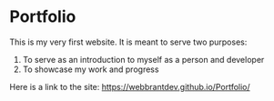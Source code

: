 # Portfolio

This is my very first website. It is meant to serve two purposes:
1. To serve as an introduction to myself as a person and developer
2. To showcase my work and progress

Here is a link to the site: https://webbrantdev.github.io/Portfolio/
